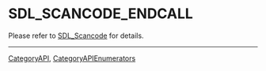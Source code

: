 # SDL_SCANCODE_ENDCALL

Please refer to [SDL_Scancode](SDL_Scancode) for details.

----
[CategoryAPI](CategoryAPI), [CategoryAPIEnumerators](CategoryAPIEnumerators)

